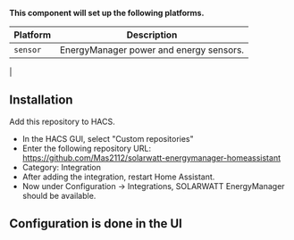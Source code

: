 **This component will set up the following platforms.**

| Platform        | Description                         |
| --------------- | ----------------------------------- |
| `sensor`        | EnergyManager power and energy sensors.
|


## Installation

Add this repository to HACS.
* In the HACS GUI, select "Custom repositories"
* Enter the following repository URL: https://github.com/Mas2112/solarwatt-energymanager-homeassistant
* Category: Integration
* After adding the integration, restart Home Assistant.
* Now under Configuration -> Integrations, SOLARWATT EnergyManager should be available.


## Configuration is done in the UI


